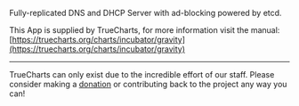 Fully-replicated DNS and DHCP Server with ad-blocking powered by etcd.

This App is supplied by TrueCharts, for more information visit the manual: [https://truecharts.org/charts/incubator/gravity](https://truecharts.org/charts/incubator/gravity)

---

TrueCharts can only exist due to the incredible effort of our staff.
Please consider making a [donation](https://truecharts.org/sponsor) or contributing back to the project any way you can!

